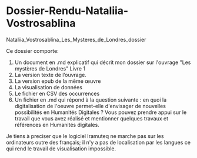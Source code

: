 # Dossier-Rendu-Nataliia-Vostrosablina
Nataliia_Vostrosablina_Les_Mysteres_de_Londres_dossier


Ce dossier comporte:

1. Un document en .md explicatif qui décrit mon dossier sur l'ouvrage "Les mystères de Londres" Livre 1
2. La version texte de l’ouvrage.
3. La version epub de la même œuvre
4. La visualisation de données
5. Le fichier en CSV des occurrences
6. Un fichier en .md qui répond à la question suivante : en quoi la digitalisation de l'oeuvre permet-elle d'envisager de nouvelles possibilités en Humanités Digitales ? Vous pouvez prendre appui sur le travail que vous avez réalisé et mentionner quelques travaux et références en Humanités digitales.

Je tiens à preciser que le logiciel Iramuteq ne marche pas sur les ordinateurs outre des français; il n'y a pas de localisation par les langues ce qui rend le travail de visualisation impossible. 

